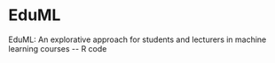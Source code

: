 # EduML
EduML: An explorative approach for students and lecturers in machine learning courses -- R code
